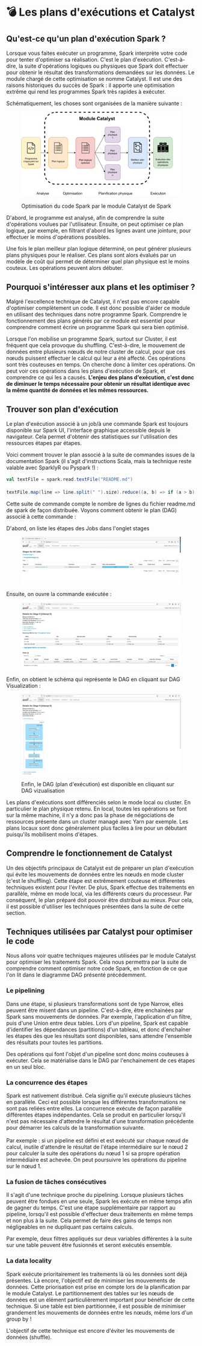 # 💣 Les plans d'exécutions et Catalyst

## Qu'est-ce qu'un plan d'exécution Spark ?

Lorsque vous faites exécuter un programme, Spark interprète votre code pour tenter d'optimiser sa réalisation. C'est le plan d'exécution. C'est-à-dire, la suite d'opérations logiques ou physiques que Spark doit effectuer pour obtenir le résultat des transformations demandées sur les données. Le module chargé de cette optimisation se nomme Catalyst. Il est une des raisons historiques du succès de Spark : il apporte une optimisation extrême qui rend les programmes Spark très rapides à exécuter.

Schématiquement, les choses sont organisées de la manière suivante :&#x20;

<figure><img src="../../.gitbook/assets/Spark-exec.png" alt=""><figcaption><p>Optimisation du code Spark par le module Catalyst de Spark</p></figcaption></figure>

D'abord, le programme est analysé, afin de comprendre la suite d'opérations voulues par l'utilisateur. Ensuite, on peut optimiser ce plan logique, par exemple, en filtrant d'abord les lignes avant une jointure, pour effectuer le moins d'opérations possibles.

Une fois le plan meilleur plan logique déterminé, on peut générer plusieurs plans physiques pour le réaliser. Ces plans sont alors évalués par un modèle de coût qui permet de déterminer quel plan physique est le moins couteux. Les opérations peuvent alors débuter.

## Pourquoi s'intéresser aux plans et les optimiser ?

Malgré l'excellence technique de Catalyst, il n'est pas encore capable d'optimiser complètement un code. Il est donc possible d'aider ce module en utilisant des techniques dans notre programme Spark. Comprendre le fonctionnement des plans générés par ce module est essentiel pour comprendre comment écrire un programme Spark qui sera bien optimisé.&#x20;

Lorsque l'on mobilise un programme Spark, surtout sur Cluster, il est fréquent que cela provoque du shuffling. C'est-à-dire, le mouvement de données entre plusieurs nœuds de notre cluster de calcul, pour que ces nœuds puissent effectuer le calcul qui leur a été affecté. Ces opérations sont très couteuses en temps. On cherche donc à limiter ces opérations. On peut voir ces opérations dans les plans d'exécution de Spark, et comprendre ce qui les a causés. **L'enjeu des plans d'exécution, c'est donc de diminuer le temps nécessaire pour obtenir un résultat identique avec la même quantité de données et les mêmes ressources.**&#x20;

## Trouver son plan d'exécution

Le plan d'exécution associé à un job/à une commande Spark est toujours disponible sur Spark UI, l'interface graphique accessible depuis le navigateur.  Cela permet d'obtenir des statistiques sur l'utilisation des ressources étapes par étapes.&#x20;

Voici comment trouver le plan associé à la suite de commandes issues de la documentation Spark (il s'agit d'instructions Scala, mais la technique reste valable avec SparklyR ou Pyspark !) :&#x20;

```scala
val textFile = spark.read.textFile("README.md")

textFile.map(line => line.split(" ").size).reduce((a, b) => if (a > b) a else b)
```

Cette suite de commande compte le nombre de lignes du fichier readme.md de spark de façon distribuée. Voyons comment obtenir le plan (DAG) associé à cette commande :&#x20;

D'abord, on liste les étapes des Jobs dans l'onglet stages

<figure><img src="../../.gitbook/assets/DAG-1.PNG" alt=""><figcaption></figcaption></figure>

Ensuite, on ouvre la commande exécutée :

<figure><img src="../../.gitbook/assets/DAG-2.Png" alt=""><figcaption></figcaption></figure>

Enfin, on obtient le schéma qui représente le DAG en cliquant sur DAG Visualization :

<figure><img src="../../.gitbook/assets/DAG-3.png" alt=""><figcaption><p>Enfin, le DAG (plan d'exécution) est disponible en cliquant sur DAG vizualisation</p></figcaption></figure>

Les plans d'exécutions sont différenciés selon le mode local ou cluster. En particulier le plan physique retenu. En local, toutes les opérations se font sur la même machine, il n'y a donc pas la phase de négociations de ressources présente dans un cluster managé avec Yarn par exemple. Les plans locaux sont donc généralement plus faciles à lire pour un débutant puisqu'ils mobilisent moins d'étapes.

## Comprendre le fonctionnement de Catalyst

Un des objectifs principaux de Catalyst est de préparer un plan d'exécution qui évite les mouvements de données entre les nœuds en mode cluster (c'est le shuffling). Cette étape est extrêmement couteuse et différentes techniques existent pour l'éviter. De plus, Spark effectue des traitements en parallèle, même en mode local, via les différents cœurs du processeur. Par conséquent, le plan préparé doit pouvoir être distribué au mieux. Pour cela, il est possible d'utiliser les techniques présentées dans la suite de cette section.

## Techniques utilisées par Catalyst pour optimiser le code

Nous allons voir quatre techniques majeures utilisées par le module Catalyst pour optimiser les traitements Spark. Cela nous permettra par la suite de comprendre comment optimiser notre code Spark, en fonction de ce que l'on lit dans le diagramme DAG présenté précédemment.

### Le pipelining

Dans une étape, si plusieurs transformations sont de type Narrow, elles peuvent être misent dans un pipeline. C'est-à-dire, être enchainées par Spark sans mouvements de données. Par exemple, l'application d'un filtre, puis d'une Union entre deux tables. Lors d'un pipeline, Spark est capable d'identifier les dépendances (partitions) d'un tableau, et donc d'enchaîner les étapes dès que les résultats sont disponibles, sans attendre l'ensemble des résultats pour toutes les partitions.

Des opérations qui font l'objet d'un pipeline sont donc moins couteuses à exécuter. Cela se matérialise dans le DAG par l'enchainement de ces étapes en un seul bloc.

### La concurrence des étapes

Spark est nativement distribué. Cela signifie qu'il exécute plusieurs tâches en parallèle. Ceci est possible lorsque les différentes transformations ne sont pas reliées entre elles. La concurrence exécute de façon parallèle différentes étapes indépendantes. Cela se produit en particulier lorsqu'il n'est pas nécessaire d'attendre le résultat d'une transformation précédente pour démarrer les calculs de la transformation suivante.\
\
Par exemple : si un pipeline est défini et est exécuté sur chaque nœud de calcul, inutile d'attendre le résultat de l'étape intermédiaire sur le nœud 2 pour calculer la suite des opérations du nœud 1 si sa propre opération intermédiaire est achevée. On peut poursuivre les opérations du pipeline sur le nœud 1.

### La fusion de tâches consécutives

Il s'agit d'une technique proche du pipelining. Lorsque plusieurs tâches peuvent être fondues en une seule, Spark les exécute en même temps afin de gagner du temps. C'est une étape supplémentaire par rapport au pipeline, lorsqu'il est possible d'effectuer deux traitements en même temps et non plus à la suite. Cela permet de faire des gains de temps non négligeables en ne dupliquant pas certains calculs.

Par exemple, deux filtres appliqués sur deux variables différentes à la suite sur une table peuvent être fusionnés et seront exécutés ensemble.

### La data locality

Spark exécute prioritairement les traitements là où les données sont déjà présentes. Là encore, l'objectif est de minimiser les mouvements de données. Cette priorisation est prise en compte lors de la planification par le module Catalyst. Le partitionnement des tables sur les nœuds de données est un élément particulièrement important pour bénéficier de cette technique. Si une table est bien partitionnée, il est possible de minimiser grandement les mouvements de données entre les nœuds, même lors d'un group by !

L'objectif de cette technique est encore d'éviter les mouvements de données (shuffle).
